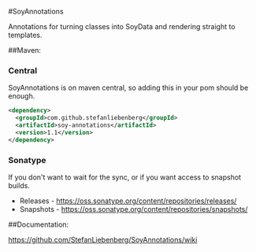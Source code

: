 #SoyAnnotations

Annotations for turning classes into SoyData and rendering straight to templates.

##Maven:

### Central

SoyAnnotations is on maven central, so adding this in your pom should be enough.

```xml
<dependency>
  <groupId>com.github.stefanliebenberg</groupId>
  <artifactId>soy-annotations</artifactId>
  <version>1.1</version>
</dependency>
```

### Sonatype

If you don't want to wait for the sync, or if you want access to snapshot builds.

 * Releases - https://oss.sonatype.org/content/repositories/releases/
 * Snapshots - https://oss.sonatype.org/content/repositories/snapshots/

##Documentation:

https://github.com/StefanLiebenberg/SoyAnnotations/wiki
